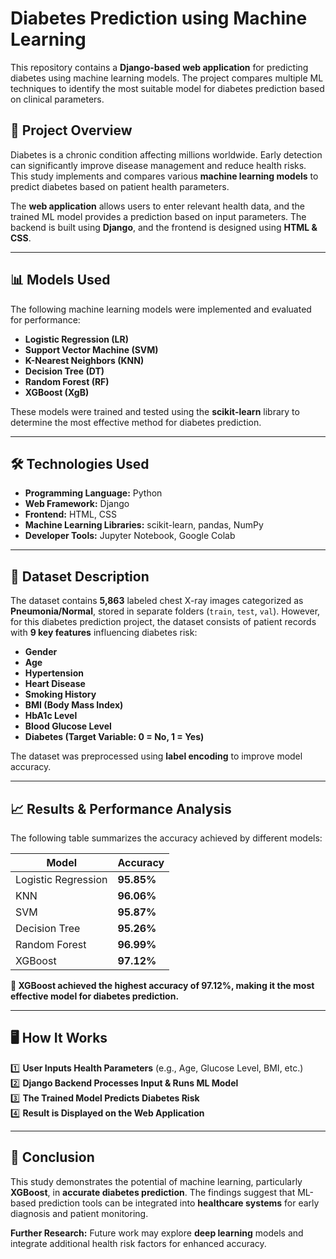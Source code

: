 # Diabetes Prediction using Machine Learning

This repository contains a **Django-based web application** for predicting diabetes using machine learning models. The project compares multiple ML techniques to identify the most suitable model for diabetes prediction based on clinical parameters.

## 📌 Project Overview

Diabetes is a chronic condition affecting millions worldwide. Early detection can significantly improve disease management and reduce health risks. This study implements and compares various **machine learning models** to predict diabetes based on patient health parameters.

The **web application** allows users to enter relevant health data, and the trained ML model provides a prediction based on input parameters. The backend is built using **Django**, and the frontend is designed using **HTML & CSS**.

---

## 📊 Models Used

The following machine learning models were implemented and evaluated for performance:

- **Logistic Regression (LR)**
- **Support Vector Machine (SVM)**
- **K-Nearest Neighbors (KNN)**
- **Decision Tree (DT)**
- **Random Forest (RF)**
- **XGBoost (XgB)**

These models were trained and tested using the **scikit-learn** library to determine the most effective method for diabetes prediction.

---

## 🛠 Technologies Used

- **Programming Language:** Python  
- **Web Framework:** Django  
- **Frontend:** HTML, CSS  
- **Machine Learning Libraries:** scikit-learn, pandas, NumPy  
- **Developer Tools:** Jupyter Notebook, Google Colab  

---

## 📁 Dataset Description

The dataset contains **5,863** labeled chest X-ray images categorized as **Pneumonia/Normal**, stored in separate folders (`train`, `test`, `val`). However, for this diabetes prediction project, the dataset consists of patient records with **9 key features** influencing diabetes risk:

- **Gender**  
- **Age**  
- **Hypertension**  
- **Heart Disease**  
- **Smoking History**  
- **BMI (Body Mass Index)**  
- **HbA1c Level**  
- **Blood Glucose Level**  
- **Diabetes (Target Variable: 0 = No, 1 = Yes)**  

The dataset was preprocessed using **label encoding** to improve model accuracy.

---

## 📈 Results & Performance Analysis

The following table summarizes the accuracy achieved by different models:

| Model             | Accuracy   |
|-------------------|------------|
| Logistic Regression | **95.85%** |
| KNN               | **96.06%** |
| SVM               | **95.87%** |
| Decision Tree     | **95.26%** |
| Random Forest     | **96.99%** |
| XGBoost           | **97.12%** |

**🔹 XGBoost achieved the highest accuracy of 97.12%, making it the most effective model for diabetes prediction.**

---

## 🖥 How It Works

1️⃣ **User Inputs Health Parameters** (e.g., Age, Glucose Level, BMI, etc.)  
2️⃣ **Django Backend Processes Input & Runs ML Model**  
3️⃣ **The Trained Model Predicts Diabetes Risk**  
4️⃣ **Result is Displayed on the Web Application**  

---

## 📜 Conclusion

This study demonstrates the potential of machine learning, particularly **XGBoost**, in **accurate diabetes prediction**. The findings suggest that ML-based prediction tools can be integrated into **healthcare systems** for early diagnosis and patient monitoring.

**Further Research:** Future work may explore **deep learning** models and integrate additional health risk factors for enhanced accuracy.
